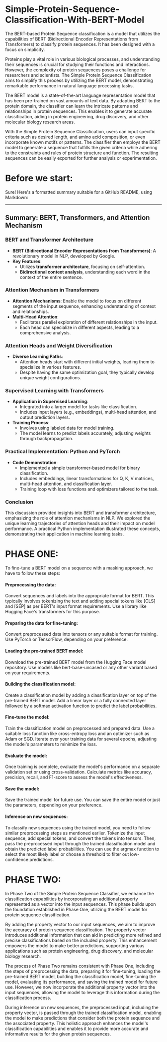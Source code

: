 # Simple-Protein-Sequence-Classification-With-BERT-Model
The BERT-based Protein Sequence classification is a model that utilizes the capabilities of BERT (Bidirectional Encoder Representations from Transformers) to classify protein sequences. It has been designed with a focus on simplicity.

Proteins play a vital role in various biological processes, and understanding their sequences is crucial for studying their functions and interactions. However, the complexity of protein sequences poses a challenge for researchers and scientists. The Simple Protein Sequence Classification aims to simplify this process by utilizing the BERT model, demonstrating remarkable performance in natural language processing tasks.

The BERT model is a state-of-the-art language representation model that has been pre-trained on vast amounts of text data. By adapting BERT to the protein domain, the classifier can learn the intricate patterns and relationships in protein sequences. This enables it to generate accurate classification, aiding in protein engineering, drug discovery, and other molecular biology research areas.

With the Simple Protein Sequence Classification, users can input specific criteria such as desired length, and amino acid composition, or even incorporate known motifs or patterns. The classifier then employs the BERT model to generate a sequence that fulfills the given criteria while adhering to the constraints and rules of protein structure and function. The resulting sequences can be easily exported for further analysis or experimentation.

# Before we start:
Sure! Here's a formatted summary suitable for a GitHub README, using Markdown:

---

## Summary: BERT, Transformers, and Attention Mechanism

### BERT and Transformer Architecture
- **BERT (Bidirectional Encoder Representations from Transformers)**: A revolutionary model in NLP, developed by Google.
- **Key Features**:
  - Utilizes **transformer architecture**, focusing on self-attention.
  - **Bidirectional context analysis**, understanding each word in the context of the entire sentence.

### Attention Mechanism in Transformers
- **Attention Mechanisms**: Enable the model to focus on different segments of the input sequence, enhancing understanding of context and relationships.
- **Multi-Head Attention**:
  - Facilitates parallel exploration of different relationships in the input.
  - Each head can specialize in different aspects, leading to a comprehensive analysis.

### Attention Heads and Weight Diversification
- **Diverse Learning Paths**:
  - Attention heads start with different initial weights, leading them to specialize in various features.
  - Despite having the same optimization goal, they typically develop unique weight configurations.

### Supervised Learning with Transformers
- **Application in Supervised Learning**:
  - Integrated into a larger model for tasks like classification.
  - Includes input layers (e.g., embeddings), multi-head attention, and output prediction layers.
- **Training Process**:
  - Involves using labeled data for model training.
  - The model learns to predict labels accurately, adjusting weights through backpropagation.

### Practical Implementation: Python and PyTorch
- **Code Demonstration**:
  - Implemented a simple transformer-based model for binary classification.
  - Includes embeddings, linear transformations for Q, K, V matrices, multi-head attention, and classification layer.
  - Training loop with loss functions and optimizers tailored to the task.

### Conclusion
This discussion provided insights into BERT and transformer architecture, emphasizing the role of attention mechanisms in NLP. We explored the unique learning trajectories of attention heads and their impact on model performance. A practical Python implementation illustrated these concepts, demonstrating their application in machine learning tasks.


 # PHASE ONE:
To fine-tune a BERT model on a sequence with a masking approach, we have to follow these steps:

#### Preprocessing the data: 
Convert  sequences and labels into the appropriate format for BERT. This typically involves tokenizing the text and adding special tokens like [CLS] and [SEP] as per BERT's input format requirements. Use a library like Hugging Face's transformers for this purpose.

#### Preparing the data for fine-tuning: 
Convert  preprocessed data into tensors or any suitable format for training. Use PyTorch or TensorFlow, depending on your preference.

#### Loading the pre-trained BERT model: 
Download the pre-trained BERT model from the Hugging Face model repository. Use models like bert-base-uncased or any other variant based on your requirements.

#### Building the classification model:
Create a classification model by adding a classification layer on top of the pre-trained BERT model. Add a linear layer or a fully connected layer followed by a softmax activation function to predict the label probabilities.

#### Fine-tune the model: 
Train the classification model on preprocessed and prepared data. Use a suitable loss function like cross-entropy loss and an optimizer such as Adam or SGD. Iterate over your training data for several epochs, adjusting the model's parameters to minimize the loss.

#### Evaluate the model: 
Once training is complete, evaluate the model's performance on a separate validation set or using cross-validation. Calculate metrics like accuracy, precision, recall, and F1-score to assess the model's effectiveness.

#### Save the model: 
Save the trained model for future use. You can save the entire model or just the parameters, depending on your preference.

#### Inference on new sequences: 
To classify new sequences using the trained model, you need to follow similar preprocessing steps as mentioned earlier. Tokenize the input sequence, add special tokens, and convert the tokens into tensors. Then, pass the preprocessed input through the trained classification model and obtain the predicted label probabilities. You can use the argmax function to select the most likely label or choose a threshold to filter out low-confidence predictions.

# PHASE TWO:

In Phase Two of the Simple Protein Sequence Classifier, we enhance the classification capabilities by incorporating an additional property represented as a vector into the input sequences. This phase builds upon the foundation established in Phase One, utilizing the BERT model for protein sequence classification.

By adding the property vector to our input sequences, we aim to improve the accuracy of protein sequence classification. The property vector introduces additional information that can aid in predicting more refined and precise classifications based on the included property. This enhancement empowers the model to make better predictions, supporting various applications such as protein engineering, drug discovery, and molecular biology research.

The process of Phase Two remains consistent with Phase One, including the steps of preprocessing the data, preparing it for fine-tuning, loading the pre-trained BERT model, building the classification model, fine-tuning the model, evaluating its performance, and saving the trained model for future use. However, we now incorporate the additional property vector into the input sequences, allowing the model to leverage this information during the classification process.

During inference on new sequences, the preprocessed input, including the property vector, is passed through the trained classification model, enabling the model to make predictions that consider both the protein sequence and the associated property. This holistic approach enhances the model's classification capabilities and enables it to provide more accurate and informative results for the given protein sequences.
